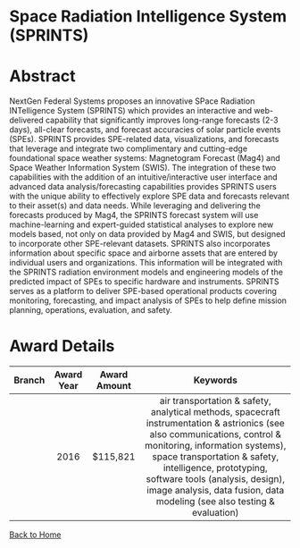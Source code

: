 
Space Radiation Intelligence System (SPRINTS)
=============================================

# Abstract


NextGen Federal Systems proposes an innovative SPace Radiation INTelligence System (SPRINTS) which provides an interactive and web-delivered capability that significantly improves long-range forecasts (2-3 days), all-clear forecasts, and forecast accuracies of solar particle events (SPEs). SPRINTS provides SPE-related data, visualizations, and forecasts that leverage and integrate two complimentary and cutting-edge foundational space weather systems: Magnetogram Forecast (Mag4) and Space Weather Information System (SWIS). The integration of these two capabilities with the addition of an intuitive/interactive user interface and advanced data analysis/forecasting capabilities provides SPRINTS users with the unique ability to effectively explore SPE data and forecasts relevant to their asset(s) and data needs. While leveraging and delivering the forecasts produced by Mag4, the SPRINTS forecast system will use machine-learning and expert-guided statistical analyses to explore new models based, not only on data provided by Mag4 and SWIS, but designed to incorporate other SPE-relevant datasets. SPRINTS also incorporates information about specific space and airborne assets that are entered by individual users and organizations. This information will be integrated with the SPRINTS radiation environment models and engineering models of the predicted impact of SPEs to specific hardware and instruments. SPRINTS serves as a platform to deliver SPE-based operational products covering monitoring, forecasting, and impact analysis of SPEs to help define mission planning, operations, evaluation, and safety.  

# Award Details

|Branch|Award Year|Award Amount|Keywords|
| :---: | :---: | :---: | :---: |
||2016|$115,821|air transportation & safety, analytical methods, spacecraft instrumentation & astrionics (see also communications, control & monitoring, information systems), space transportation & safety, intelligence, prototyping, software tools (analysis, design), image analysis, data fusion, data modeling (see also testing & evaluation)|
  
  


[Back to Home](https://github.com/chrischow/dod_sbir_awards/JT/#190)